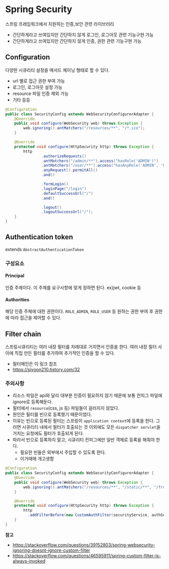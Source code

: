 # Spring Security

스프링 프레임워크에서 지원하는 인증,보안 관련 라이브러리

* 간단하게라고 쓰여있지만 간단하지 않게 로그인, 로그아웃 관련 기능구현 가능
* 간단하게라고 쓰여있지만 간단하지 않게 인증, 권한 관련 기능구현 가능

## Configuration

다양한 시큐리티 설정을 메서드 체이닝 형태로 할 수 있다.

- url 별로 접근 권한 부여 가능
- 로그인, 로그아웃 설정 가능
- resource 파일 인증 제외 가능
- 기타 등등

```java
@Configuration
public class SecurityConfig extends WebSecurityConfigurerAdapter {
    @Override
    public void configure(WebSecurity web) throws Exception {
        web.ignoring().antMatchers("/resources/**", "/*.ico");
    }

    @Override
    protected void configure(HttpSecurity http) throws Exception {
        http
                .authorizeRequests()
                .antMatchers("/admin/**").access("hasRole('ADMIN')")
                .antMatchers("/user/**").access("hasAnyRole('ADMIN', 'USER')")
                .anyRequest().permitAll()
                .and()

                .formLogin()
                .loginPage("/login")
                .defaultSuccessUrl("/")
                .and()

                .logout()
                .logoutSuccessUrl("/");
    }
}
```

## Authentication token

extends `AbstractAuthenticationToken`

### 구성요소

#### Principal

인증 주체이다. 이 주체를 요구사항에 맞게 정하면 된다. ex)jwt, cookie 등

#### Authorities

해당 인증 주체에 대한 권한이다. `ROLE_ADMIN`, `ROLE_USER` 등 원하는 권한 부여 후 권한에 따라 접근을 제어할 수 있다.

## Filter chain

스프링시큐리티는 여러 내장 필터를 차례대로 거치면서 인증을 한다. 여러 내장 필터 사이에 직접 만든 필터를 추가하여 추가적인 인증을 할 수 있다.

* 필터체인은 이 링크 참조
* https://siyoon210.tistory.com/32

### 주의사항

* 리소스 파일은 api와 달리 대부분 인증이 필요하지 않기 때문에 보통 컨피그 파일에 ignore로 등록해둔다.
* 필터에서 `resource`(css, js 등) 파일들이 걸러지지 않았다.
* 원인은 필터를 빈으로 등록했기 때문이었다.
* 이유는 빈으로 등록된 필터는 스프링이 `application context`에 등록을 한다. 그러면 시큐리티 내에서 필터가 호출되는 것 이외에도 모든 `dispatcher servlet`을 거치는 요청에도 필터가 호출되게 된다.
* 따라서 빈으로 등록하지 말고, 시큐리티 컨피그에만 일반 객체로 등록을 해줘야 한다.
  * 필요한 빈들은 외부에서 주입할 수 있도록 한다.
  * 이거때매 개고생함

```java
@Configuration
public class SecurityConfig extends WebSecurityConfigurerAdapter {
    @Override
    public void configure(WebSecurity web) throws Exception {
        web.ignoring().antMatchers("/resources/**", "/static/**", "/front/**", "/*.ico");
    }

    @Override
    protected void configure(HttpSecurity http) throws Exception {
        http
          .addFilterBefore(new CustomAuthFilter(securityService, authService), BasicAuthenticationFilter.class);
    }
}
```

**참고**

* https://stackoverflow.com/questions/39152803/spring-websecurity-ignoring-doesnt-ignore-custom-filter
* https://stackoverflow.com/questions/46595911/spring-custom-filter-is-always-invoked
